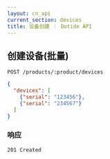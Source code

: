 ```yaml
---
layout: cn_api
current_section: devices
title: 设备创建 ｜ Dotide API
---
```


## 创建设备(批量)

    POST /products/:product/devices

```json
{
  "devices": [
    {"serial": "123456"},
    {"serial": "234567"}
  ]
}
```

### 响应

    201 Created
